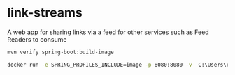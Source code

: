 # link-streams

A web app for sharing links via a feed for other services such as Feed Readers to consume

```bash
mvn verify spring-boot:build-image

docker run -e SPRING_PROFILES_INCLUDE=image -p 8080:8080 -v  C:\Users\robin\test:/tmp/app link-streams:0.0.1-SNAPSHOT
```
